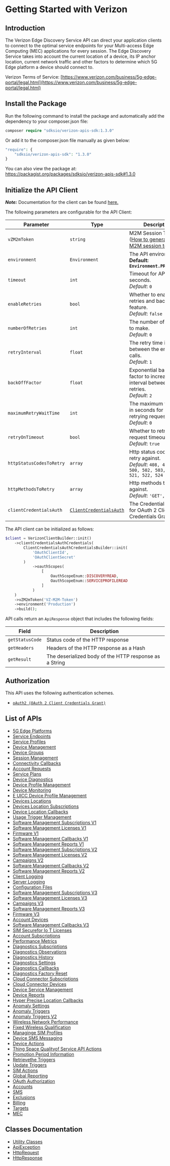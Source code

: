 
# Getting Started with Verizon

## Introduction

The Verizon Edge Discovery Service API can direct your application clients to connect to the optimal service endpoints for your Multi-access Edge Computing (MEC) applications for every session. The Edge Discovery Service takes into account the current location of a device, its IP anchor location, current network traffic and other factors to determine which 5G Edge platform a device should connect to.

Verizon Terms of Service: [https://www.verizon.com/business/5g-edge-portal/legal.html](https://www.verizon.com/business/5g-edge-portal/legal.html)

## Install the Package

Run the following command to install the package and automatically add the dependency to your composer.json file:

```php
composer require "sdksio/verizon-apis-sdk:1.3.0"
```

Or add it to the composer.json file manually as given below:

```php
"require": {
    "sdksio/verizon-apis-sdk": "1.3.0"
}
```

You can also view the package at:
https://packagist.org/packages/sdksio/verizon-apis-sdk#1.3.0

## Initialize the API Client

**_Note:_** Documentation for the client can be found [here.](https://www.github.com/sdks-io/verizon-apis-php-sdk/tree/1.3.0/doc/client.md)

The following parameters are configurable for the API Client:

| Parameter | Type | Description |
|  --- | --- | --- |
| `vZM2mToken` | `string` | M2M Session Token ([How to generate an M2M session token?](page:getting-started/5g-edge-developer-creds-token#obtaining-a-vz-m2m-session-token-programmatically)) |
| `environment` | `Environment` | The API environment. <br> **Default: `Environment.PRODUCTION`** |
| `timeout` | `int` | Timeout for API calls in seconds.<br>*Default*: `0` |
| `enableRetries` | `bool` | Whether to enable retries and backoff feature.<br>*Default*: `false` |
| `numberOfRetries` | `int` | The number of retries to make.<br>*Default*: `0` |
| `retryInterval` | `float` | The retry time interval between the endpoint calls.<br>*Default*: `1` |
| `backOffFactor` | `float` | Exponential backoff factor to increase interval between retries.<br>*Default*: `2` |
| `maximumRetryWaitTime` | `int` | The maximum wait time in seconds for overall retrying requests.<br>*Default*: `0` |
| `retryOnTimeout` | `bool` | Whether to retry on request timeout.<br>*Default*: `true` |
| `httpStatusCodesToRetry` | `array` | Http status codes to retry against.<br>*Default*: `408, 413, 429, 500, 502, 503, 504, 521, 522, 524` |
| `httpMethodsToRetry` | `array` | Http methods to retry against.<br>*Default*: `'GET', 'PUT'` |
| `clientCredentialsAuth` | [`ClientCredentialsAuth`](https://www.github.com/sdks-io/verizon-apis-php-sdk/tree/1.3.0/doc/$a/https://www.github.com/sdks-io/verizon-apis-php-sdk/tree/1.3.0/oauth-2-client-credentials-grant.md) | The Credentials Setter for OAuth 2 Client Credentials Grant |

The API client can be initialized as follows:

```php
$client = VerizonClientBuilder::init()
    ->clientCredentialsAuthCredentials(
        ClientCredentialsAuthCredentialsBuilder::init(
            'OAuthClientId',
            'OAuthClientSecret'
        )
            ->oauthScopes(
                [
                    OauthScopeEnum::DISCOVERYREAD,
                    OauthScopeEnum::SERVICEPROFILEREAD
                ]
            )
    )
    ->vZM2mToken('VZ-M2M-Token')
    ->environment('Production')
    ->build();
```

API calls return an `ApiResponse` object that includes the following fields:

| Field | Description |
|  --- | --- |
| `getStatusCode` | Status code of the HTTP response |
| `getHeaders` | Headers of the HTTP response as a Hash |
| `getResult` | The deserialized body of the HTTP response as a String |

## Authorization

This API uses the following authentication schemes.

* [`oAuth2 (OAuth 2 Client Credentials Grant)`](https://www.github.com/sdks-io/verizon-apis-php-sdk/tree/1.3.0/doc/$a/https://www.github.com/sdks-io/verizon-apis-php-sdk/tree/1.3.0/oauth-2-client-credentials-grant.md)

## List of APIs

* [5G Edge Platforms](https://www.github.com/sdks-io/verizon-apis-php-sdk/tree/1.3.0/doc/controllers/5g-edge-platforms.md)
* [Service Endpoints](https://www.github.com/sdks-io/verizon-apis-php-sdk/tree/1.3.0/doc/controllers/service-endpoints.md)
* [Service Profiles](https://www.github.com/sdks-io/verizon-apis-php-sdk/tree/1.3.0/doc/controllers/service-profiles.md)
* [Device Management](https://www.github.com/sdks-io/verizon-apis-php-sdk/tree/1.3.0/doc/controllers/device-management.md)
* [Device Groups](https://www.github.com/sdks-io/verizon-apis-php-sdk/tree/1.3.0/doc/controllers/device-groups.md)
* [Session Management](https://www.github.com/sdks-io/verizon-apis-php-sdk/tree/1.3.0/doc/controllers/session-management.md)
* [Connectivity Callbacks](https://www.github.com/sdks-io/verizon-apis-php-sdk/tree/1.3.0/doc/controllers/connectivity-callbacks.md)
* [Account Requests](https://www.github.com/sdks-io/verizon-apis-php-sdk/tree/1.3.0/doc/controllers/account-requests.md)
* [Service Plans](https://www.github.com/sdks-io/verizon-apis-php-sdk/tree/1.3.0/doc/controllers/service-plans.md)
* [Device Diagnostics](https://www.github.com/sdks-io/verizon-apis-php-sdk/tree/1.3.0/doc/controllers/device-diagnostics.md)
* [Device Profile Management](https://www.github.com/sdks-io/verizon-apis-php-sdk/tree/1.3.0/doc/controllers/device-profile-management.md)
* [Device Monitoring](https://www.github.com/sdks-io/verizon-apis-php-sdk/tree/1.3.0/doc/controllers/device-monitoring.md)
* [E UICC Device Profile Management](https://www.github.com/sdks-io/verizon-apis-php-sdk/tree/1.3.0/doc/controllers/e-uicc-device-profile-management.md)
* [Devices Locations](https://www.github.com/sdks-io/verizon-apis-php-sdk/tree/1.3.0/doc/controllers/devices-locations.md)
* [Devices Location Subscriptions](https://www.github.com/sdks-io/verizon-apis-php-sdk/tree/1.3.0/doc/controllers/devices-location-subscriptions.md)
* [Device Location Callbacks](https://www.github.com/sdks-io/verizon-apis-php-sdk/tree/1.3.0/doc/controllers/device-location-callbacks.md)
* [Usage Trigger Management](https://www.github.com/sdks-io/verizon-apis-php-sdk/tree/1.3.0/doc/controllers/usage-trigger-management.md)
* [Software Management Subscriptions V1](https://www.github.com/sdks-io/verizon-apis-php-sdk/tree/1.3.0/doc/controllers/software-management-subscriptions-v1.md)
* [Software Management Licenses V1](https://www.github.com/sdks-io/verizon-apis-php-sdk/tree/1.3.0/doc/controllers/software-management-licenses-v1.md)
* [Firmware V1](https://www.github.com/sdks-io/verizon-apis-php-sdk/tree/1.3.0/doc/controllers/firmware-v1.md)
* [Software Management Callbacks V1](https://www.github.com/sdks-io/verizon-apis-php-sdk/tree/1.3.0/doc/controllers/software-management-callbacks-v1.md)
* [Software Management Reports V1](https://www.github.com/sdks-io/verizon-apis-php-sdk/tree/1.3.0/doc/controllers/software-management-reports-v1.md)
* [Software Management Subscriptions V2](https://www.github.com/sdks-io/verizon-apis-php-sdk/tree/1.3.0/doc/controllers/software-management-subscriptions-v2.md)
* [Software Management Licenses V2](https://www.github.com/sdks-io/verizon-apis-php-sdk/tree/1.3.0/doc/controllers/software-management-licenses-v2.md)
* [Campaigns V2](https://www.github.com/sdks-io/verizon-apis-php-sdk/tree/1.3.0/doc/controllers/campaigns-v2.md)
* [Software Management Callbacks V2](https://www.github.com/sdks-io/verizon-apis-php-sdk/tree/1.3.0/doc/controllers/software-management-callbacks-v2.md)
* [Software Management Reports V2](https://www.github.com/sdks-io/verizon-apis-php-sdk/tree/1.3.0/doc/controllers/software-management-reports-v2.md)
* [Client Logging](https://www.github.com/sdks-io/verizon-apis-php-sdk/tree/1.3.0/doc/controllers/client-logging.md)
* [Server Logging](https://www.github.com/sdks-io/verizon-apis-php-sdk/tree/1.3.0/doc/controllers/server-logging.md)
* [Configuration Files](https://www.github.com/sdks-io/verizon-apis-php-sdk/tree/1.3.0/doc/controllers/configuration-files.md)
* [Software Management Subscriptions V3](https://www.github.com/sdks-io/verizon-apis-php-sdk/tree/1.3.0/doc/controllers/software-management-subscriptions-v3.md)
* [Software Management Licenses V3](https://www.github.com/sdks-io/verizon-apis-php-sdk/tree/1.3.0/doc/controllers/software-management-licenses-v3.md)
* [Campaigns V3](https://www.github.com/sdks-io/verizon-apis-php-sdk/tree/1.3.0/doc/controllers/campaigns-v3.md)
* [Software Management Reports V3](https://www.github.com/sdks-io/verizon-apis-php-sdk/tree/1.3.0/doc/controllers/software-management-reports-v3.md)
* [Firmware V3](https://www.github.com/sdks-io/verizon-apis-php-sdk/tree/1.3.0/doc/controllers/firmware-v3.md)
* [Account Devices](https://www.github.com/sdks-io/verizon-apis-php-sdk/tree/1.3.0/doc/controllers/account-devices.md)
* [Software Management Callbacks V3](https://www.github.com/sdks-io/verizon-apis-php-sdk/tree/1.3.0/doc/controllers/software-management-callbacks-v3.md)
* [SIM Securefor Io T Licenses](https://www.github.com/sdks-io/verizon-apis-php-sdk/tree/1.3.0/doc/controllers/sim-securefor-io-t-licenses.md)
* [Account Subscriptions](https://www.github.com/sdks-io/verizon-apis-php-sdk/tree/1.3.0/doc/controllers/account-subscriptions.md)
* [Performance Metrics](https://www.github.com/sdks-io/verizon-apis-php-sdk/tree/1.3.0/doc/controllers/performance-metrics.md)
* [Diagnostics Subscriptions](https://www.github.com/sdks-io/verizon-apis-php-sdk/tree/1.3.0/doc/controllers/diagnostics-subscriptions.md)
* [Diagnostics Observations](https://www.github.com/sdks-io/verizon-apis-php-sdk/tree/1.3.0/doc/controllers/diagnostics-observations.md)
* [Diagnostics History](https://www.github.com/sdks-io/verizon-apis-php-sdk/tree/1.3.0/doc/controllers/diagnostics-history.md)
* [Diagnostics Settings](https://www.github.com/sdks-io/verizon-apis-php-sdk/tree/1.3.0/doc/controllers/diagnostics-settings.md)
* [Diagnostics Callbacks](https://www.github.com/sdks-io/verizon-apis-php-sdk/tree/1.3.0/doc/controllers/diagnostics-callbacks.md)
* [Diagnostics Factory Reset](https://www.github.com/sdks-io/verizon-apis-php-sdk/tree/1.3.0/doc/controllers/diagnostics-factory-reset.md)
* [Cloud Connector Subscriptions](https://www.github.com/sdks-io/verizon-apis-php-sdk/tree/1.3.0/doc/controllers/cloud-connector-subscriptions.md)
* [Cloud Connector Devices](https://www.github.com/sdks-io/verizon-apis-php-sdk/tree/1.3.0/doc/controllers/cloud-connector-devices.md)
* [Device Service Management](https://www.github.com/sdks-io/verizon-apis-php-sdk/tree/1.3.0/doc/controllers/device-service-management.md)
* [Device Reports](https://www.github.com/sdks-io/verizon-apis-php-sdk/tree/1.3.0/doc/controllers/device-reports.md)
* [Hyper Precise Location Callbacks](https://www.github.com/sdks-io/verizon-apis-php-sdk/tree/1.3.0/doc/controllers/hyper-precise-location-callbacks.md)
* [Anomaly Settings](https://www.github.com/sdks-io/verizon-apis-php-sdk/tree/1.3.0/doc/controllers/anomaly-settings.md)
* [Anomaly Triggers](https://www.github.com/sdks-io/verizon-apis-php-sdk/tree/1.3.0/doc/controllers/anomaly-triggers.md)
* [Anomaly Triggers V2](https://www.github.com/sdks-io/verizon-apis-php-sdk/tree/1.3.0/doc/controllers/anomaly-triggers-v2.md)
* [Wireless Network Performance](https://www.github.com/sdks-io/verizon-apis-php-sdk/tree/1.3.0/doc/controllers/wireless-network-performance.md)
* [Fixed Wireless Qualification](https://www.github.com/sdks-io/verizon-apis-php-sdk/tree/1.3.0/doc/controllers/fixed-wireless-qualification.md)
* [Managinge SIM Profiles](https://www.github.com/sdks-io/verizon-apis-php-sdk/tree/1.3.0/doc/controllers/managinge-sim-profiles.md)
* [Device SMS Messaging](https://www.github.com/sdks-io/verizon-apis-php-sdk/tree/1.3.0/doc/controllers/device-sms-messaging.md)
* [Device Actions](https://www.github.com/sdks-io/verizon-apis-php-sdk/tree/1.3.0/doc/controllers/device-actions.md)
* [Thing Space Qualityof Service API Actions](https://www.github.com/sdks-io/verizon-apis-php-sdk/tree/1.3.0/doc/controllers/thing-space-qualityof-service-api-actions.md)
* [Promotion Period Information](https://www.github.com/sdks-io/verizon-apis-php-sdk/tree/1.3.0/doc/controllers/promotion-period-information.md)
* [Retrievethe Triggers](https://www.github.com/sdks-io/verizon-apis-php-sdk/tree/1.3.0/doc/controllers/retrievethe-triggers.md)
* [Update Triggers](https://www.github.com/sdks-io/verizon-apis-php-sdk/tree/1.3.0/doc/controllers/update-triggers.md)
* [SIM Actions](https://www.github.com/sdks-io/verizon-apis-php-sdk/tree/1.3.0/doc/controllers/sim-actions.md)
* [Global Reporting](https://www.github.com/sdks-io/verizon-apis-php-sdk/tree/1.3.0/doc/controllers/global-reporting.md)
* [OAuth Authorization](https://www.github.com/sdks-io/verizon-apis-php-sdk/tree/1.3.0/doc/controllers/oauth-authorization.md)
* [Accounts](https://www.github.com/sdks-io/verizon-apis-php-sdk/tree/1.3.0/doc/controllers/accounts.md)
* [SMS](https://www.github.com/sdks-io/verizon-apis-php-sdk/tree/1.3.0/doc/controllers/sms.md)
* [Exclusions](https://www.github.com/sdks-io/verizon-apis-php-sdk/tree/1.3.0/doc/controllers/exclusions.md)
* [Billing](https://www.github.com/sdks-io/verizon-apis-php-sdk/tree/1.3.0/doc/controllers/billing.md)
* [Targets](https://www.github.com/sdks-io/verizon-apis-php-sdk/tree/1.3.0/doc/controllers/targets.md)
* [MEC](https://www.github.com/sdks-io/verizon-apis-php-sdk/tree/1.3.0/doc/controllers/mec.md)

## Classes Documentation

* [Utility Classes](https://www.github.com/sdks-io/verizon-apis-php-sdk/tree/1.3.0/doc/utility-classes.md)
* [ApiException](https://www.github.com/sdks-io/verizon-apis-php-sdk/tree/1.3.0/doc/api-exception.md)
* [HttpRequest](https://www.github.com/sdks-io/verizon-apis-php-sdk/tree/1.3.0/doc/http-request.md)
* [HttpResponse](https://www.github.com/sdks-io/verizon-apis-php-sdk/tree/1.3.0/doc/http-response.md)

